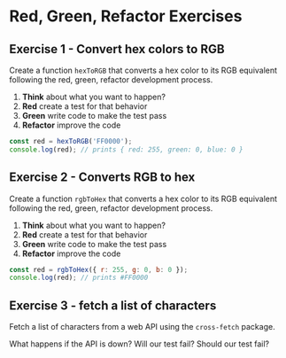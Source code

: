 # Red, Green, Refactor Exercises

## Exercise 1 - Convert hex colors to RGB

Create a function `hexToRGB` that converts a hex color to its RGB equivalent following
the red, green, refactor development process.

1. **Think** about what you want to happen?
2. **Red** create a test for that behavior
3. **Green** write code to make the test pass
4. **Refactor** improve the code

```js
const red = hexToRGB('FF0000');
console.log(red); // prints { red: 255, green: 0, blue: 0 }
```

## Exercise 2 - Converts RGB to hex

Create a function `rgbToHex` that converts a hex color to its RGB equivalent following
the red, green, refactor development process.

1. **Think** about what you want to happen?
2. **Red** create a test for that behavior
3. **Green** write code to make the test pass
4. **Refactor** improve the code

```js
const red = rgbToHex({ r: 255, g: 0, b: 0 });
console.log(red); // prints #FF0000
```

## Exercise 3 - fetch a list of characters

Fetch a list of characters from a web API using the `cross-fetch` package.

What happens if the API is down? Will our test fail? Should our test fail?

